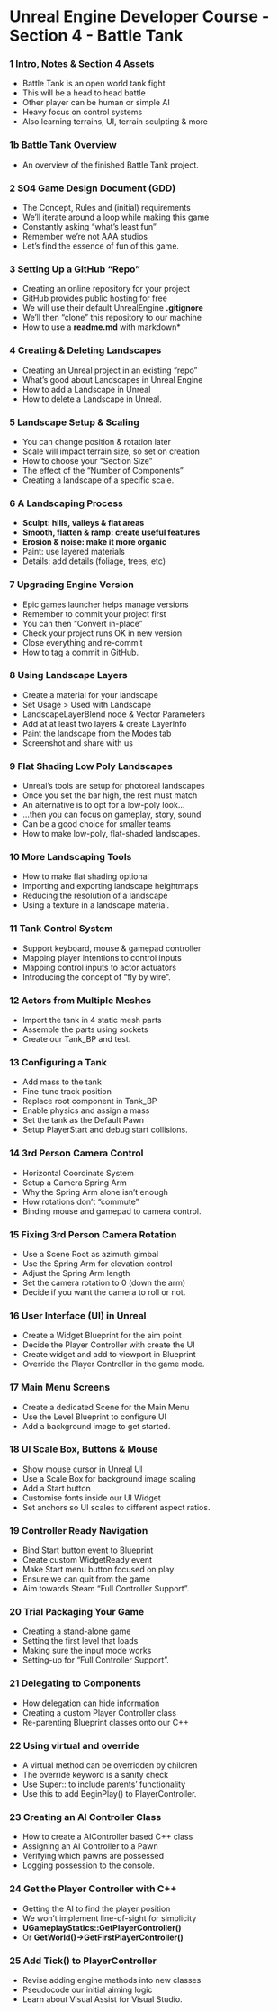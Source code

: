 ﻿# Unreal Engine Developer Course - Section 4 - Battle Tank

### 1 Intro, Notes & Section 4 Assets ###

+ Battle Tank is an open world tank fight
+ This will be a head to head battle
+ Other player can be human or simple AI
+ Heavy focus on control systems
+ Also learning terrains, UI, terrain sculpting & more

### 1b Battle Tank Overview ###

* An overview of the finished Battle Tank project.

### 2 S04 Game Design Document (GDD) ###

+ The Concept, Rules and (initial) requirements
+ We’ll iterate around a loop while making this game
+ Constantly asking “what’s least fun”
+ Remember we’re not AAA studios
+ Let’s find the essence of fun of this game.

### 3 Setting Up a GitHub “Repo” ###

+ Creating an online repository for your project
+ GitHub provides public hosting for free
+ We will use their default UnrealEngine **.gitignore**
+ We’ll then “clone” this repository to our machine
+ How to use a **readme.md** with markdown*

### 4 Creating & Deleting Landscapes ###

+ Creating an Unreal project in an existing “repo”
+ What’s good about Landscapes in Unreal Engine
+ How to add a Landscape in Unreal
+ How to delete a Landscape in Unreal.

### 5 Landscape Setup & Scaling ###

+ You can change position & rotation later
+ Scale will impact terrain size, so set on creation
+ How to choose your “Section Size”
+ The effect of the “Number of Components”
+ Creating a landscape of a specific scale.

### 6 A Landscaping Process ###

+ **Sculpt: hills, valleys & flat areas**
+ **Smooth, flatten & ramp: create useful features**
+ **Erosion & noise: make it more organic**
+ Paint: use layered materials
+ Details: add details (foliage, trees, etc)

### 7 Upgrading Engine Version ###

+ Epic games launcher helps manage versions
+ Remember to commit your project first
+ You can then “Convert in-place”
+ Check your project runs OK in new version
+ Close everything and re-commit
+ How to tag a commit in GitHub.

### 8 Using Landscape Layers ###

+ Create a material for your landscape
+ Set Usage > Used with Landscape
+ LandscapeLayerBlend node & Vector Parameters
+ Add at at least two layers & create LayerInfo
+ Paint the landscape from the Modes tab
+ Screenshot and share with us

### 9 Flat Shading Low Poly Landscapes ###

+ Unreal’s tools are setup for photoreal landscapes
+ Once you set the bar high, the rest must match
+ An alternative is to opt for a low-poly look...
+ ...then you can focus on gameplay, story, sound
+ Can be a good choice for smaller teams
+ How to make low-poly, flat-shaded landscapes.

### 10 More Landscaping Tools ###

+ How to make flat shading optional
+ Importing and exporting landscape heightmaps
+ Reducing the resolution of a landscape
+ Using a texture in a landscape material.

### 11 Tank Control System ###

+ Support keyboard, mouse & gamepad controller
+ Mapping player intentions to control inputs
+ Mapping control inputs to actor actuators
+ Introducing the concept of “fly by wire”.

### 12 Actors from Multiple Meshes ###

+ Import the tank in 4 static mesh parts
+ Assemble the parts using sockets
+ Create our Tank_BP and test.

### 13 Configuring a Tank ###

+ Add mass to the tank
+ Fine-tune track position
+ Replace root component in Tank_BP
+ Enable physics and assign a mass
+ Set the tank as the Default Pawn
+ Setup PlayerStart and debug start collisions.

### 14 3rd Person Camera Control ###

+ Horizontal Coordinate System
+ Setup a Camera Spring Arm
+ Why the Spring Arm alone isn’t enough
+ How rotations don’t “commute”
+ Binding mouse and gamepad to camera control.

### 15 Fixing 3rd Person Camera Rotation ###

+ Use a Scene Root as azimuth gimbal
+ Use the Spring Arm for elevation control
+ Adjust the Spring Arm length
+ Set the camera rotation to 0 (down the arm)
+ Decide if you want the camera to roll or not.

### 16 User Interface (UI) in Unreal ###

+ Create a Widget Blueprint for the aim point
+ Decide the Player Controller with create the UI
+ Create widget and add to viewport in Blueprint
+ Override the Player Controller in the game mode.

### 17 Main Menu Screens ###

+ Create a dedicated Scene for the Main Menu
+ Use the Level Blueprint to configure UI
+ Add a background image to get started.

### 18 UI Scale Box, Buttons & Mouse ###

+ Show mouse cursor in Unreal UI
+ Use a Scale Box for background image scaling
+ Add a Start button
+ Customise fonts inside our UI Widget
+ Set anchors so UI scales to different aspect ratios.

### 19 Controller Ready Navigation ###

+ Bind Start button event to Blueprint
+ Create custom WidgetReady event
+ Make Start menu button focused on play
+ Ensure we can quit from the game
+ Aim towards Steam “Full Controller Support”.

### 20 Trial Packaging Your Game ###

+ Creating a stand-alone game
+ Setting the first level that loads
+ Making sure the input mode works
+ Setting-up for “Full Controller Support”.

### 21 Delegating to Components ###

+ How delegation can hide information
+ Creating a custom Player Controller class
+ Re-parenting Blueprint classes onto our C++

### 22 Using virtual and override ###

+ A virtual method can be overridden by children
+ The override keyword is a sanity check
+ Use Super:: to include parents’ functionality
+ Use this to add BeginPlay() to PlayerController.

### 23 Creating an AI Controller Class ###

+ How to create a AIController based C++ class
+ Assigning an AI Controller to a Pawn
+ Verifying which pawns are possessed
+ Logging possession to the console.

### 24 Get the Player Controller with C++ ###

+ Getting the AI to find the player position
+ We won’t implement line-of-sight for simplicity
+ **UGameplayStatics::GetPlayerController()**
+ Or **GetWorld()->GetFirstPlayerController()**

### 25 Add Tick() to PlayerController ###

+ Revise adding engine methods into new classes
+ Pseudocode our initial aiming logic
+ Learn about Visual Assist for Visual Studio.
